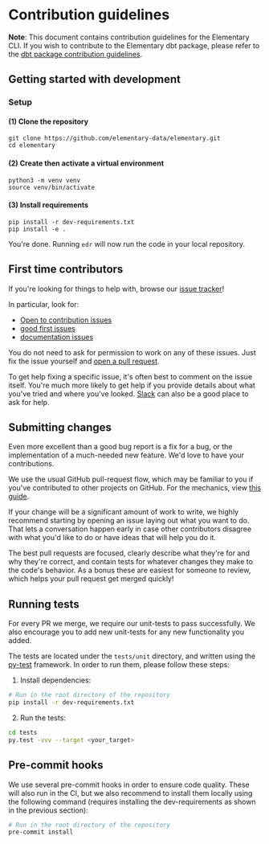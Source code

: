 # Contribution guidelines

**Note**: This document contains contribution guidelines for the Elementary CLI. If you wish to contribute
to the Elementary dbt package, please refer to the [dbt package contribution guidelines](https://github.com/elementary-data/dbt-data-reliability/blob/master/CONTRIBUTING.md).

## Getting started with development

### Setup

#### (1) Clone the repository

```
git clone https://github.com/elementary-data/elementary.git
cd elementary
```

#### (2) Create then activate a virtual environment

```
python3 -m venv venv
source venv/bin/activate
```

#### (3) Install requirements

```
pip install -r dev-requirements.txt
pip install -e .
```

You're done. Running `edr` will now run the code in your local repository.

## First time contributors

If you're looking for things to help with, browse
our [issue tracker](https://github.com/elementary-data/elementary/issues)!

In particular, look for:

- [Open to contribution issues](https://github.com/elementary-data/elementary/labels/Open%20to%20contribution%20%F0%9F%A7%A1)
- [good first issues](https://github.com/elementary-data/elementary/labels/Good%20first%20issue%20%F0%9F%A5%87)
- [documentation issues](https://github.com/elementary-data/elementary/labels/documentation)

You do not need to ask for permission to work on any of these issues.
Just fix the issue yourself and [open a pull request](#submitting-changes).

To get help fixing a specific issue, it's often best to comment on the issue
itself. You're much more likely to get help if you provide details about what
you've tried and where you've
looked. [Slack](https://join.slack.com/t/elementary-community/shared_invite/zt-1b9vogqmq-y~IRhc2396CbHNBXLsrXcA) can also
be a good place
to ask for help.

## Submitting changes

Even more excellent than a good bug report is a fix for a bug, or the
implementation of a much-needed new feature.
We'd love to have your contributions.

We use the usual GitHub pull-request flow, which may be familiar to
you if you've contributed to other projects on GitHub. For the mechanics,
view [this guide](https://help.github.com/articles/using-pull-requests/).

If your change will be a significant amount of work
to write, we highly recommend starting by opening an issue laying out
what you want to do. That lets a conversation happen early in case
other contributors disagree with what you'd like to do or have ideas
that will help you do it.

The best pull requests are focused, clearly describe what they're for
and why they're correct, and contain tests for whatever changes they
make to the code's behavior. As a bonus these are easiest for someone
to review, which helps your pull request get merged quickly!

## Running tests

For every PR we merge, we require our unit-tests to pass successfully. We also
encourage you to add new unit-tests for any new functionality you added.

The tests are located under the `tests/unit` directory, and written using the
[py-test](https://docs.pytest.org/en/stable/) framework.
In order to run them, please follow these steps:

1. Install dependencies:

```bash
# Run in the root directory of the repository
pip install -r dev-requirements.txt
```

2. Run the tests:

```bash
cd tests
py.test -vvv --target <your_target>
```

## Pre-commit hooks

We use several pre-commit hooks in order to ensure code quality. These will also
run in the CI, but we also recommend to install them locally using the following command (requires
installing the dev-requirements as shown in the previous section):

```bash
# Run in the root directory of the repository
pre-commit install
```
